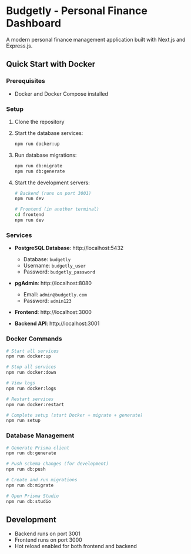 # Budgetly - Personal Finance Dashboard

A modern personal finance management application built with Next.js and Express.js.

## Quick Start with Docker

### Prerequisites
- Docker and Docker Compose installed

### Setup
1. Clone the repository
2. Start the database services:
   ```bash
   npm run docker:up
   ```

3. Run database migrations:
   ```bash
   npm run db:migrate
   npm run db:generate
   ```

4. Start the development servers:
   ```bash
   # Backend (runs on port 3001)
   npm run dev

   # Frontend (in another terminal)
   cd frontend
   npm run dev
   ```

### Services
- **PostgreSQL Database**: http://localhost:5432
  - Database: `budgetly`
  - Username: `budgetly_user`
  - Password: `budgetly_password`

- **pgAdmin**: http://localhost:8080
  - Email: `admin@budgetly.com`
  - Password: `admin123`

- **Frontend**: http://localhost:3000
- **Backend API**: http://localhost:3001

### Docker Commands
```bash
# Start all services
npm run docker:up

# Stop all services
npm run docker:down

# View logs
npm run docker:logs

# Restart services
npm run docker:restart

# Complete setup (start Docker + migrate + generate)
npm run setup
```

### Database Management
```bash
# Generate Prisma client
npm run db:generate

# Push schema changes (for development)
npm run db:push

# Create and run migrations
npm run db:migrate

# Open Prisma Studio
npm run db:studio
```

## Development
- Backend runs on port 3001
- Frontend runs on port 3000
- Hot reload enabled for both frontend and backend
